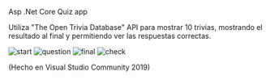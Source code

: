 Asp .Net Core Quiz app 


Utiliza  "The Open Trivia Database" API para mostrar 10 trivias, mostrando el resultado al final y permitiendo ver las respuestas correctas.


![start](https://user-images.githubusercontent.com/31046332/152340932-7a76a442-8779-4911-b66f-991ca23c355b.PNG)
![question](https://user-images.githubusercontent.com/31046332/152340940-36a4e6de-6bec-4cdf-a295-3ad16fcc7e0f.PNG)
![final](https://user-images.githubusercontent.com/31046332/152340936-d2f2372f-c2bd-4d4a-adc9-33e60d8661f7.PNG)
![check](https://user-images.githubusercontent.com/31046332/152340934-ebd4f3db-c15a-49c4-a3c9-559297cda7bf.PNG)

(Hecho en Visual Studio Community 2019)

